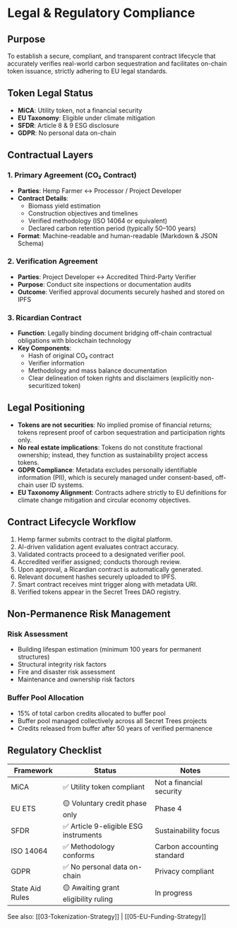 # Legal & Regulatory Compliance

## Purpose

To establish a secure, compliant, and transparent contract lifecycle that accurately verifies real-world carbon sequestration and facilitates on-chain token issuance, strictly adhering to EU legal standards.

## Token Legal Status

- **MiCA**: Utility token, not a financial security
- **EU Taxonomy**: Eligible under climate mitigation
- **SFDR**: Article 8 & 9 ESG disclosure
- **GDPR**: No personal data on-chain

## Contractual Layers

### 1. Primary Agreement (CO₂ Contract)

- **Parties**: Hemp Farmer ↔ Processor / Project Developer
- **Contract Details**:
  - Biomass yield estimation
  - Construction objectives and timelines
  - Verified methodology (ISO 14064 or equivalent)
  - Declared carbon retention period (typically 50–100 years)
- **Format**: Machine-readable and human-readable (Markdown & JSON Schema)

### 2. Verification Agreement

- **Parties**: Project Developer ↔ Accredited Third-Party Verifier
- **Purpose**: Conduct site inspections or documentation audits
- **Outcome**: Verified approval documents securely hashed and stored on IPFS

### 3. Ricardian Contract

- **Function**: Legally binding document bridging off-chain contractual obligations with blockchain technology
- **Key Components**:
  - Hash of original CO₂ contract
  - Verifier information
  - Methodology and mass balance documentation
  - Clear delineation of token rights and disclaimers (explicitly non-securitized token)

## Legal Positioning

- **Tokens are not securities**: No implied promise of financial returns; tokens represent proof of carbon sequestration and participation rights only.
- **No real estate implications**: Tokens do not constitute fractional ownership; instead, they function as sustainability project access tokens.
- **GDPR Compliance**: Metadata excludes personally identifiable information (PII), which is securely managed under consent-based, off-chain user ID systems.
- **EU Taxonomy Alignment**: Contracts adhere strictly to EU definitions for climate change mitigation and circular economy objectives.

## Contract Lifecycle Workflow

1. Hemp farmer submits contract to the digital platform.
2. AI-driven validation agent evaluates contract accuracy.
3. Validated contracts proceed to a designated verifier pool.
4. Accredited verifier assigned; conducts thorough review.
5. Upon approval, a Ricardian contract is automatically generated.
6. Relevant document hashes securely uploaded to IPFS.
7. Smart contract receives mint trigger along with metadata URI.
8. Verified tokens appear in the Secret Trees DAO registry.

## Non-Permanence Risk Management

### Risk Assessment
- Building lifespan estimation (minimum 100 years for permanent structures)
- Structural integrity risk factors
- Fire and disaster risk assessment
- Maintenance and ownership risk factors

### Buffer Pool Allocation
- 15% of total carbon credits allocated to buffer pool
- Buffer pool managed collectively across all Secret Trees projects
- Credits released from buffer after 50 years of verified permanence

## Regulatory Checklist

| Framework | Status | Notes |
|-----------|--------|-------|
| MiCA | ✅ Utility token compliant | Not a financial security |
| EU ETS | 🟡 Voluntary credit phase only | Phase 4 |
| SFDR | ✅ Article 9-eligible ESG instruments | Sustainability focus |
| ISO 14064 | ✅ Methodology conforms | Carbon accounting standard |
| GDPR | ✅ No personal data on-chain | Privacy compliant |
| State Aid Rules | 🟡 Awaiting grant eligibility ruling | In progress |

See also: [[03-Tokenization-Strategy]] | [[05-EU-Funding-Strategy]] 